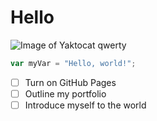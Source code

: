 # Hello
![Image of Yaktocat](https://octodex.github.com/images/yaktocat.png)
qwerty
``` javascript
var myVar = "Hello, world!";
```
- [ ] Turn on GitHub Pages
- [ ] Outline my portfolio
- [ ] Introduce myself to the world

